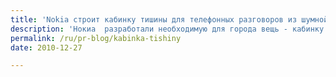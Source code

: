 ```yaml
---
title: 'Nokia строит кабинку тишины для телефонных разговоров из шумной обстановки'
description: 'Нокиа  разработали необходимую для города вещь - кабинку тишины. Очень часто, когда надо позвонить или ответить на звонок на улице, замечаешь, как шумно вокруг, и это действительно мешает разговаривать. И тем более, совершенно невозможно поговорить по телефону, находясь на музыкальном фестивале. Кабинки тишины будут продвигать бренд Нокиа на музыкальном фестивале в Монреале.'
permalink: /ru/pr-blog/kabinka-tishiny
date: 2010-12-27

---
```


<object width="480" height="385"><param name="movie" value="https://www.youtube.com/v/51qd6ECz3oo?fs=1&amp;hl=ru_RU"><param name="allowFullScreen" value="true"><param name="allowscriptaccess" value="always"><embed src="https://www.youtube.com/v/51qd6ECz3oo?fs=1&amp;hl=ru_RU" type="application/x-shockwave-flash" allowscriptaccess="always" allowfullscreen="true" width="480" height="385"></embed></object>

